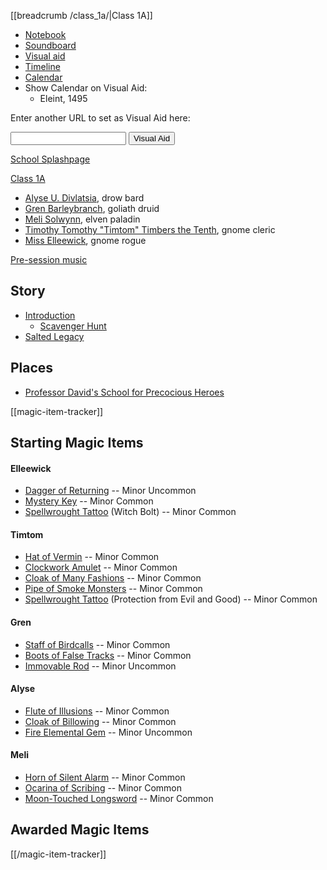 [[breadcrumb /class_1a/|Class 1A]]

<script type="module">
    import {init_links, init_visual_aid} from "/static/js/common/visual_aid_backend.js";
    init_links();
    init_visual_aid();
</script>

* [Notebook]()
* [Soundboard]()
* [Visual aid](/visual_aid)
* [Timeline]()
* [Calendar](/class_1a/calendar)
* Show Calendar on Visual Aid:
    * <span class="visual-aid-link" title="iframe|/sandpoint/calendar#eleint_1495_dr">Eleint, 1495</span>

Enter another URL to set as Visual Aid here:

<input type="text" id="custom_visual_aid_url"> <button id="custom_visual_aid_button">Visual Aid</button>

[School Splashpage](^class_1a/School_Splashpage.png)

[Class 1A](^class_1a/Class_1A.png)

* [Alyse U. Divlatsia](^class_1a/Alyse_ID.png), drow bard
* [Gren Barleybranch](^class_1a/Gren_ID.png), goliath druid
* [Meli Solwynn](^class_1a/Meli_ID.png), elven paladin
* [Timothy Tomothy "Timtom" Timbers the Tenth](^class_1a/Timtom_ID.png), gnome cleric
* [Miss Elleewick](^class_1a/Elleewick_ID.png), gnome rogue

[Pre-session music]($load|music|arr/BGM_Event_Crystal.mp3)

## Story

* [Introduction]()
    * [Scavenger Hunt]()
* [Salted Legacy]()

## Places

* [Professor David's School for Precocious Heroes]()

[[magic-item-tracker]]
## Starting Magic Items

#### Elleewick

* [Dagger of Returning](/dnd/equipment/magic-item/weapon-of-returning) -- Minor Uncommon
* [Mystery Key](/dnd/equipment/magic-item/mystery-key) -- Minor Common
* [Spellwrought Tattoo](/dnd/equipment/magic-item/spellwrought-tattoo-1st-level) (Witch Bolt) -- Minor Common

#### Timtom

* [Hat of Vermin](/dnd/equipment/magic-item/hat-of-vermin) -- Minor Common
* [Clockwork Amulet](/dnd/equipment/magic-item/clockwork-amulet) -- Minor Common
* [Cloak of Many Fashions](/dnd/equipment/magic-item/cloak-of-many-fashions) -- Minor Common
* [Pipe of Smoke Monsters](/dnd/equipment/magic-item/pipe-of-smoke-monsters) -- Minor Common
* [Spellwrought Tattoo](/dnd/equipment/magic-item/spellwrought-tattoo-1st-level) (Protection from Evil and Good) -- Minor Common

#### Gren

* [Staff of Birdcalls](/dnd/equipment/magic-item/staff-of-birdcalls) -- Minor Common
* [Boots of False Tracks](/dnd/equipment/magic-item/boots-of-false-tracks) -- Minor Common
* [Immovable Rod](/dnd/equipment/magic-item/immovable-rod) -- Minor Uncommon

#### Alyse

* [Flute of Illusions](/dnd/equipment/magic-item/instrument-of-illusions) -- Minor Common
* [Cloak of Billowing](/dnd/equipment/magic-item/cloak-of-billowing) -- Minor Common
* [Fire Elemental Gem](/dnd/equipment/magic-item/elemental-gem) -- Minor Uncommon

#### Meli

* [Horn of Silent Alarm](/dnd/equipment/magic-item/horn-of-silent-alarm) -- Minor Common
* [Ocarina of Scribing](/dnd/equipment/magic-item/instrument-of-scribing) -- Minor Common
* [Moon-Touched Longsword](/dnd/equipment/magic-item/moon-touched-sword) -- Minor Common

## Awarded Magic Items
[[/magic-item-tracker]]
